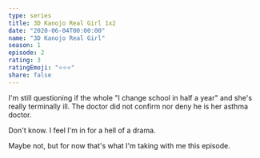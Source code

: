 ```yaml
---
type: series
title: 3D Kanojo Real Girl 1x2
date: "2020-06-04T00:00:00"
name: "3D Kanojo Real Girl"
season: 1
episode: 2
rating: 3
ratingEmoji: "⭐️⭐️⭐️"
share: false
---
```


I'm still questioning if the whole "I change school in half a year" and she's really terminally ill. The doctor did not confirm nor deny he is her asthma doctor.

Don't know. I feel I'm in for a hell of a drama.

Maybe not, but for now that's what I'm taking with me this episode.
